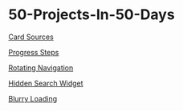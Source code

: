 # 50-Projects-In-50-Days
[Card Sources](https://codepen.io/wotydbho-the-typescripter/pen/qBQBxpQ)

[Progress Steps](https://codepen.io/wotydbho-the-typescripter/pen/QWJWQmd)

[Rotating Navigation](https://codepen.io/wotydbho-the-typescripter/pen/oNQNEaO)

[Hidden Search Widget](https://codepen.io/wotydbho-the-typescripter/pen/jOQOZga)

[Blurry Loading](https://codepen.io/wotydbho-the-typescripter/pen/QWJWmbO)

[]()

[]()

[]()
